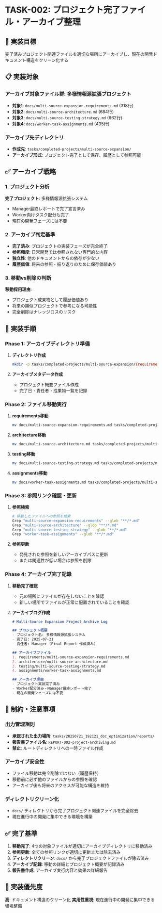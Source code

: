 # TASK-002: プロジェクト完了ファイル・アーカイブ整理

## 🎯 実装目標

完了済みプロジェクト関連ファイルを適切な場所にアーカイブし、現在の開発ドキュメント構造をクリーン化する

## 📋 実装対象

### アーカイブ対象ファイル群: 多様情報源拡張プロジェクト
- **対象1**: `docs/multi-source-expansion-requirements.md` (318行)
- **対象2**: `docs/multi-source-architecture.md` (684行)
- **対象3**: `docs/multi-source-testing-strategy.md` (662行)
- **対象4**: `docs/worker-task-assignments.md` (435行)

### アーカイブ先ディレクトリ
- **作成先**: `tasks/completed-projects/multi-source-expansion/`
- **アーカイブ形式**: プロジェクト完了として保存、履歴として参照可能

## ✅ アーカイブ戦略

### 1. プロジェクト分析
**完了プロジェクト**: 多様情報源拡張システム
- Manager最終レポートで完了宣言済み
- Worker向けタスク配分も完了
- 現在の開発フェーズには不要

### 2. アーカイブ判定基準
- **完了済み**: プロジェクトの実装フェーズが完全終了
- **参照頻度**: 日常開発では参照されない専門的な内容
- **独立性**: 他のドキュメントからの依存が少ない
- **履歴価値**: 将来の参照・振り返りのために保存価値あり

### 3. 移動vs削除の判断
**移動採用理由**:
- プロジェクト成果物として履歴価値あり
- 将来の類似プロジェクトで参考になる可能性
- 完全削除はナレッジロスのリスク

## 🔧 実装手順

### Phase 1: アーカイブディレクトリ準備
1. **ディレクトリ作成**
   ```bash
   mkdir -p tasks/completed-projects/multi-source-expansion/{requirements,architecture,testing,assignments}
   ```

2. **アーカイブメタデータ作成**
   - プロジェクト概要ファイル作成
   - 完了日・責任者・成果物一覧を記録

### Phase 2: ファイル移動実行
1. **requirements移動**
   ```bash
   mv docs/multi-source-expansion-requirements.md tasks/completed-projects/multi-source-expansion/requirements/
   ```

2. **architecture移動**
   ```bash
   mv docs/multi-source-architecture.md tasks/completed-projects/multi-source-expansion/architecture/
   ```

3. **testing移動**
   ```bash
   mv docs/multi-source-testing-strategy.md tasks/completed-projects/multi-source-expansion/testing/
   ```

4. **assignments移動**
   ```bash
   mv docs/worker-task-assignments.md tasks/completed-projects/multi-source-expansion/assignments/
   ```

### Phase 3: 参照リンク確認・更新
1. **参照検索**
   ```bash
   # 移動したファイルへの参照を検索
   Grep "multi-source-expansion-requirements" --glob "**/*.md"
   Grep "multi-source-architecture" --glob "**/*.md"
   Grep "multi-source-testing-strategy" --glob "**/*.md"
   Grep "worker-task-assignments" --glob "**/*.md"
   ```

2. **参照更新**
   - 発見された参照を新しいアーカイブパスに更新
   - または関連性が低い場合は参照を削除

### Phase 4: アーカイブ完了記録
1. **移動完了確認**
   - 元の場所にファイルが存在しないことを確認
   - 新しい場所でファイルが正常に配置されていることを確認

2. **アーカイブログ作成**
   ```markdown
   # Multi-Source Expansion Project Archive Log
   
   ## プロジェクト概要
   - プロジェクト名: 多様情報源拡張システム
   - 完了日: 2025-07-21
   - 責任者: Manager (Final Report 作成済み)
   
   ## アーカイブファイル
   1. requirements/multi-source-expansion-requirements.md
   2. architecture/multi-source-architecture.md
   3. testing/multi-source-testing-strategy.md
   4. assignments/worker-task-assignments.md
   
   ## アーカイブ理由
   - プロジェクト実装完了済み
   - Worker配分済み・Manager最終レポート完了
   - 現在の開発フェーズには不要
   ```

## 🚨 制約・注意事項

### 出力管理規則
- **承認された出力場所**: `tasks/20250721_192121_doc_optimization/reports/`
- **報告書ファイル名**: `REPORT-002-project-archiving.md`
- **禁止**: ルートディレクトリへの一時ファイル作成

### アーカイブ安全性
- ファイル移動は完全削除ではない（履歴保持）
- 移動前に必ず他のファイルからの参照を確認
- アーカイブ後も将来のアクセスが可能な構造を維持

### ディレクトリクリーン化
- `docs/` ディレクトリから完了プロジェクト関連ファイルを完全除去
- 現在進行中の開発に集中できる環境を構築

## ✅ 完了基準

1. **移動完了**: 4つの対象ファイルが適切にアーカイブディレクトリに移動済み
2. **参照更新**: 全ての参照リンクが適切に更新または除去済み
3. **ディレクトリクリーン**: `docs/` から完了プロジェクトファイルが除去済み
4. **アーカイブ記録**: 移動の詳細とプロジェクト概要が記録済み
5. **報告書作成**: アーカイブ実行内容と効果の詳細報告

## 🎯 実装優先度

**高**: ドキュメント構造のクリーン化
**実用性重視**: 現在進行中の開発に集中できる環境整備